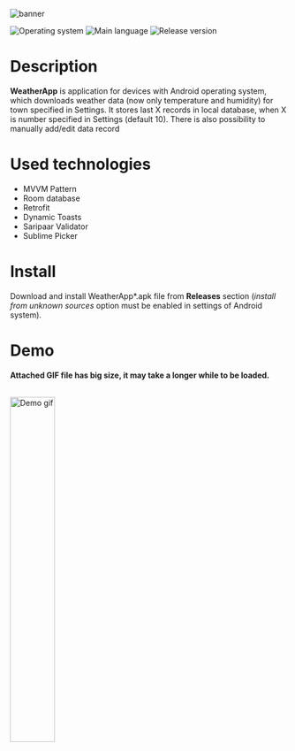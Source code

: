 ﻿![banner](res/banner.png)

![Operating system](https://img.shields.io/badge/OS-Android%206.0%2B-brightgreen)  ![Main language](https://img.shields.io/badge/Main%20language-Java-blue)
![Release version](https://img.shields.io/github/v/tag/arturkowalczyk300/android-weather-app?color=darkviolet&label=Release)
# Description
**WeatherApp** is application for devices with Android operating system, which downloads weather data (now only temperature and humidity) for town specified in Settings.
It stores last X records in local database, when X is number specified in Settings (default 10). There is also possibility to manually add/edit data record
# Used technologies
* MVVM Pattern
* Room database
* Retrofit
* Dynamic Toasts
* Saripaar Validator
* Sublime Picker


# Install
Download and install WeatherApp*.apk file from **Releases** section (*install from unknown sources* option must be enabled in settings of Android system).

# Demo    
**Attached GIF file has big size, it may take a longer while to be loaded.**<br/></br>

<img src="res/WeatherApp.gif" alt="Demo gif" width="40%" height="40%">
